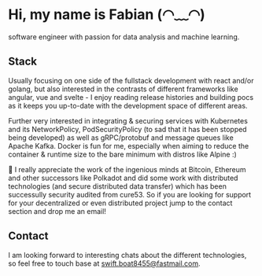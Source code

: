 # Hi, my name is Fabian (◠﹏◠) 

software engineer with passion for data analysis and machine learning.

## Stack

Usually focusing on one side of the fullstack development with react and/or golang, but also interested in the contrasts of different frameworks like angular, vue and svelte - I enjoy reading release histories and building pocs as it keeps you up-to-date with the development space of different areas.

Further very interested in integrating & securing services with Kubernetes and its NetworkPolicy, PodSecurityPolicy (to sad that it has been stopped being developed) as well as gRPC/protobuf and message queues like Apache Kafka. Docker is fun for me, especially when aiming to reduce the container & runtime size to the bare minimum with distros like Alpine :)

🙌 I really appreciate the work of the ingenious minds at Bitcoin, Ethereum and other successors like Polkadot and did some work with distributed technologies (and secure distributed data transfer) which has been successully security audited from cure53. So if you are looking for support for your decentralized or even distributed project jump to the contact section and drop me an email!

## Contact

I am looking forward to interesting chats about the different technologies, so feel free to touch base at [swift.boat8455@fastmail.com](mailto:swift.boat8455@fastmail.com).
